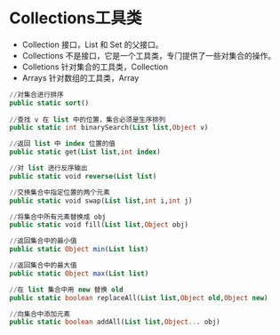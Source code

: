 # Collections工具类
- Collection 接⼝，List 和 Set 的⽗接⼝。
- Collections 不是接⼝，它是⼀个⼯具类，专⻔提供了⼀些对集合的操作。
- Colletions 针对集合的⼯具类，Collection
- Arrays 针对数组的⼯具类，Array
```sql
//对集合进⾏排序
public static sort()    
 
//查找 v 在 list 中的位置，集合必须是⽣序排列
public static int binarySearch(List list,Object v)

//返回 list 中 index 位置的值
public static get(List list,int index)   

//对 list 进⾏反序输出
public static void reverse(List list) 

//交换集合中指定位置的两个元素
public static void swap(List list,int i,int j)

//将集合中所有元素替换成 obj
public static void fill(List list,Object obj)

//返回集合中的最⼩值
public static Object min(List list) 

//返回集合中的最⼤值
public static Object max(List list) 

//在 list 集合中⽤ new 替换 old
public static boolean replaceAll(List list,Object old,Object new)

//向集合中添加元素
public static boolean addAll(List list,Object... obj) 
```
